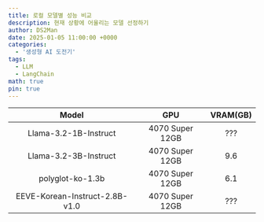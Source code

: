 ```yaml
---
title: 로컬 모델별 성능 비교
description: 현재 상황에 어울리는 모델 선정하기
author: DS2Man
date: 2025-01-05 11:00:00 +0000
categories:
  - '생성형 AI 도전기'
tags:
  - LLM
  - LangChain
math: true
pin: true
---
```


| Model | GPU  |VRAM(GB)|
| :---: | :---: |:---:|
| Llama-3.2-1B-Instruct | 4070 Super 12GB |???|
| Llama-3.2-3B-Instruct | 4070 Super 12GB |9.6|
| polyglot-ko-1.3b | 4070 Super 12GB |6.1|
| EEVE-Korean-Instruct-2.8B-v1.0 | 4070 Super 12GB |???|
